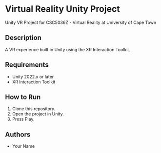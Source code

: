 # Virtual Reality Unity Project
Unity VR Project for CSC5036Z - Virtual Reality at University of Cape Town

## Description
A VR experience built in Unity using the XR Interaction Toolkit.

## Requirements
- Unity 2022.x or later
- XR Interaction Toolkit

## How to Run
1. Clone this repository.
2. Open the project in Unity.
3. Press Play.

## Authors
- Your Name
